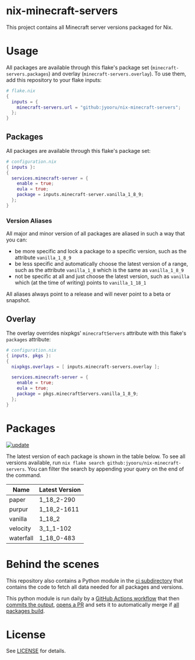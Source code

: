 # nix-minecraft-servers

This project contains all Minecraft server versions packaged for Nix.

# Usage

All packages are available through this flake's package set (`minecraft-servers.packages`) and overlay (`minecraft-servers.overlay`). To use them, add this repository to your flake inputs:

```nix
# flake.nix
{
  inputs = {
    minecraft-servers.url = "github:jyooru/nix-minecraft-servers";
  };
}
```

## Packages

All packages are available through this flake's package set:

```nix
# configuration.nix
{ inputs }:
{
  services.minecraft-server = {
    enable = true;
    eula = true;
    package = inputs.minecraft-server.vanilla_1_8_9;
  };
}
```

### Version Aliases

All major and minor version of all packages are aliased in such a way that you can:

- be more specific and lock a package to a specific version, such as the attribute `vanilla_1_8_9`
- be less specific and automatically choose the latest version of a range, such as the attribute `vanilla_1_8` which is the same as `vanilla_1_8_9`
- not be specific at all and just choose the latest version, such as `vanilla` which (at the time of writing) points to `vanilla_1_18_1`

All aliases always point to a release and will never point to a beta or snapshot.

## Overlay

The overlay overrides nixpkgs' `minecraftServers` attribute with this flake's `packages` attribute:

```nix
# configuration.nix
{ inputs, pkgs }:
{
  nixpkgs.overlays = [ inputs.minecraft-servers.overlay ];

  services.minecraft-server = {
    enable = true;
    eula = true;
    package = pkgs.minecraftServers.vanilla_1_8_9;
  };
}
```

# Packages

[![update](https://github.com/jyooru/nix-minecraft-servers/actions/workflows/update.yml/badge.svg?event=schedule)](https://github.com/jyooru/nix-minecraft-servers/actions/workflows/update.yml)

The latest version of each package is shown in the table below. To see all versions available, run `nix flake search github:jyooru/nix-minecraft-servers`. You can filter the search by appending your query on the end of the command.

<!-- minecraft-servers start -->

| Name      | Latest Version |
| --------- | -------------- |
| paper     | 1_18_2-290     |
| purpur    | 1_18_2-1611    |
| vanilla   | 1_18_2         |
| velocity  | 3_1_1-102      |
| waterfall | 1_18_0-483     |

<!-- minecraft-servers end -->

# Behind the scenes

This repository also contains a Python module in the [ci subdirectory](./ci) that contains the code to fetch all data needed for all packages and versions.

This python module is run daily by a [GitHub Actions workflow](./.github/workflows/update.yml) that then [commits the output](https://github.com/jyooru/nix-minecraft-servers/commits?author=github-actions%5Bbot%5D), [opens a PR](https://github.com/jyooru/nix-minecraft-servers/pulls?q=is%3Apr+chore%28packages%29%3A+update) and sets it to automatically merge if [all packages build](https://hercules-ci.com/github/jyooru/nix-minecraft-servers).

# License

See [LICENSE](LICENSE) for details.
